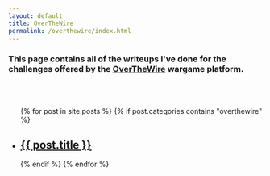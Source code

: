 ```yaml
---
layout: default
title: OverTheWire
permalink: /overthewire/index.html
---
```

### This page contains all of the writeups I've done for the challenges offered by the [OverTheWire](https://overthewire.org) wargame platform. ###
<br>
<br>
<ul>
  {% for post in site.posts %}
    {% if post.categories contains "overthewire" %}
        <li>
            <h2><a href="{{ post.url }}">{{ post.title }}</a></h2>
        </li>
    {% endif %}
  {% endfor %}
</ul>
